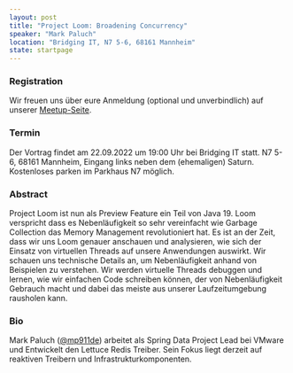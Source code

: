 ```yaml
---
layout: post
title: "Project Loom: Broadening Concurrency"
speaker: "Mark Paluch"
location: "Bridging IT, N7 5-6, 68161 Mannheim"
state: startpage
---
```


### Registration

Wir freuen uns über eure Anmeldung (optional und unverbindlich) auf unserer [Meetup-Seite](https://www.meetup.com/de-DE/mannheim-java-usergroup/events/287344418/).

### Termin

Der Vortrag findet am 22.09.2022 um 19:00 Uhr bei Bridging IT statt. N7 5-6, 68161 Mannheim, Eingang links neben dem (ehemaligen) Saturn. Kostenloses parken im Parkhaus N7 möglich.

### Abstract

Project Loom ist nun als Preview Feature ein Teil von Java 19. Loom verspricht dass es Nebenläufigkeit so sehr vereinfacht wie Garbage Collection das Memory Management revolutioniert hat.
Es ist an der Zeit, dass wir uns Loom genauer anschauen und analysieren, wie sich der Einsatz von virtuellen Threads auf unsere Anwendungen auswirkt. Wir schauen uns technische Details an, um Nebenläufigkeit anhand von Beispielen zu verstehen. 
Wir werden virtuelle Threads debuggen und lernen, wie wir einfachen Code schreiben können, der von Nebenläufigkeit Gebrauch macht und dabei das meiste aus unserer Laufzeitumgebung rausholen kann.

### Bio

Mark Paluch ([@mp911de](https://twitter.com/mp911de)) arbeitet als Spring Data Project Lead bei VMware und Entwickelt den Lettuce Redis Treiber. Sein Fokus liegt derzeit auf reaktiven Treibern und Infrastrukturkomponenten.

